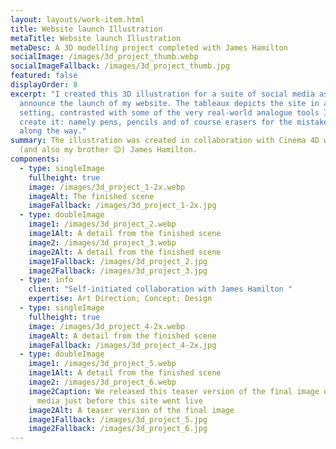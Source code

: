 ```yaml
---
layout: layouts/work-item.html
title: Website launch Illustration
metaTitle: Website launch Illustration
metaDesc: A 3D modelling project completed with James Hamilton
socialImage: /images/3d_project_thumb.webp
socialImageFallback: /images/3d_project_thumb.jpg
featured: false
displayOrder: 8
excerpt: "I created this 3D illustration for a suite of social media assets to
  announce the launch of my website. The tableaux depicts the site in an unreal
  setting, contrasted with some of the very real-world analogue tools I used to
  create it: namely pens, pencils and of course erasers for the mistakes I made
  along the way."
summary: The illustration was created in collaboration with Cinema 4D whizzkid
  (and also my brother 😉) James Hamilton.
components:
  - type: singleImage
    fullheight: true
    image: /images/3d_project_1-2x.webp
    imageAlt: The finished scene
    imageFallback: /images/3d_project_1-2x.jpg
  - type: doubleImage
    image1: /images/3d_project_2.webp
    image1Alt: A detail from the finished scene
    image2: /images/3d_project_3.webp
    image2Alt: A detail from the finished scene
    image1Fallback: /images/3d_project_2.jpg
    image2Fallback: /images/3d_project_3.jpg
  - type: info
    client: "Self-initiated collaboration with James Hamilton "
    expertise: Art Direction; Concept; Design
  - type: singleImage
    fullheight: true
    image: /images/3d_project_4-2x.webp
    imageAlt: A detail from the finished scene
    imageFallback: /images/3d_project_4-2x.jpg
  - type: doubleImage
    image1: /images/3d_project_5.webp
    image1Alt: A detail from the finished scene
    image2: /images/3d_project_6.webp
    image2Caption: We released this teaser version of the final image on social
      media just before this site went live
    image2Alt: A teaser version of the final image
    image1Fallback: /images/3d_project_5.jpg
    image2Fallback: /images/3d_project_6.jpg
---
```


